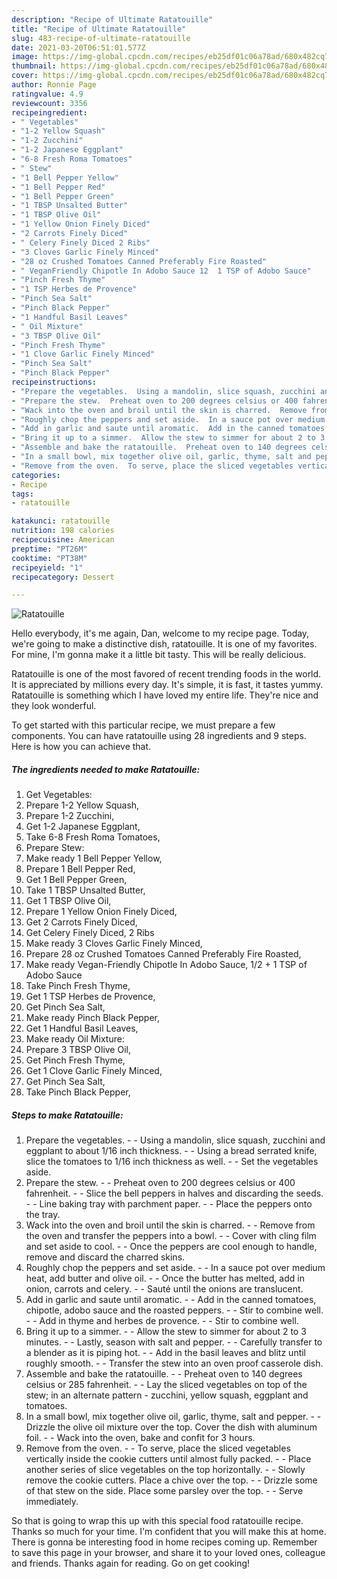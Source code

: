 ```yaml
---
description: "Recipe of Ultimate Ratatouille"
title: "Recipe of Ultimate Ratatouille"
slug: 483-recipe-of-ultimate-ratatouille
date: 2021-03-20T06:51:01.577Z
image: https://img-global.cpcdn.com/recipes/eb25df01c06a78ad/680x482cq70/ratatouille-recipe-main-photo.jpg
thumbnail: https://img-global.cpcdn.com/recipes/eb25df01c06a78ad/680x482cq70/ratatouille-recipe-main-photo.jpg
cover: https://img-global.cpcdn.com/recipes/eb25df01c06a78ad/680x482cq70/ratatouille-recipe-main-photo.jpg
author: Ronnie Page
ratingvalue: 4.9
reviewcount: 3356
recipeingredient:
- " Vegetables"
- "1-2 Yellow Squash"
- "1-2 Zucchini"
- "1-2 Japanese Eggplant"
- "6-8 Fresh Roma Tomatoes"
- " Stew"
- "1 Bell Pepper Yellow"
- "1 Bell Pepper Red"
- "1 Bell Pepper Green"
- "1 TBSP Unsalted Butter"
- "1 TBSP Olive Oil"
- "1 Yellow Onion Finely Diced"
- "2 Carrots Finely Diced"
- " Celery Finely Diced 2 Ribs"
- "3 Cloves Garlic Finely Minced"
- "28 oz Crushed Tomatoes Canned Preferably Fire Roasted"
- " VeganFriendly Chipotle In Adobo Sauce 12  1 TSP of Adobo Sauce"
- "Pinch Fresh Thyme"
- "1 TSP Herbes de Provence"
- "Pinch Sea Salt"
- "Pinch Black Pepper"
- "1 Handful Basil Leaves"
- " Oil Mixture"
- "3 TBSP Olive Oil"
- "Pinch Fresh Thyme"
- "1 Clove Garlic Finely Minced"
- "Pinch Sea Salt"
- "Pinch Black Pepper"
recipeinstructions:
- "Prepare the vegetables.  Using a mandolin, slice squash, zucchini and eggplant to about 1/16 inch thickness.  Using a bread serrated knife, slice the tomatoes to 1/16 inch thickness as well.  Set the vegetables aside."
- "Prepare the stew.  Preheat oven to 200 degrees celsius or 400 fahrenheit.  Slice the bell peppers in halves and discarding the seeds.  Line baking tray with parchment paper.  Place the peppers onto the tray."
- "Wack into the oven and broil until the skin is charred.  Remove from the oven and transfer the peppers into a bowl.  Cover with cling film and set aside to cool.  Once the peppers are cool enough to handle, remove and discard the charred skins."
- "Roughly chop the peppers and set aside.  In a sauce pot over medium heat, add butter and olive oil.  Once the butter has melted, add in onion, carrots and celery.  Sauté until the onions are translucent."
- "Add in garlic and saute until aromatic.  Add in the canned tomatoes, chipotle, adobo sauce and the roasted peppers.  Stir to combine well.  Add in thyme and herbes de provence.  Stir to combine well."
- "Bring it up to a simmer.  Allow the stew to simmer for about 2 to 3 minutes.  Lastly, season with salt and pepper.  Carefully transfer to a blender as it is piping hot.  Add in the basil leaves and blitz until roughly smooth.  Transfer the stew into an oven proof casserole dish."
- "Assemble and bake the ratatouille.  Preheat oven to 140 degrees celsius or 285 fahrenheit.  Lay the sliced vegetables on top of the stew; in an alternate pattern - zucchini, yellow squash, eggplant and tomatoes."
- "In a small bowl, mix together olive oil, garlic, thyme, salt and pepper.  Drizzle the olive oil mixture over the top. Cover the dish with aluminum foil.  Wack into the oven, bake and confit for 3 hours."
- "Remove from the oven.  To serve, place the sliced vegetables vertically inside the cookie cutters until almost fully packed.  Place another series of slice vegetables on the top horizontally.  Slowly remove the cookie cutters. Place a chive over the top.  Drizzle some of that stew on the side. Place some parsley over the top.  Serve immediately."
categories:
- Recipe
tags:
- ratatouille

katakunci: ratatouille 
nutrition: 198 calories
recipecuisine: American
preptime: "PT26M"
cooktime: "PT38M"
recipeyield: "1"
recipecategory: Dessert

---
```



![Ratatouille](https://img-global.cpcdn.com/recipes/eb25df01c06a78ad/680x482cq70/ratatouille-recipe-main-photo.jpg)

Hello everybody, it's me again, Dan, welcome to my recipe page. Today, we're going to make a distinctive dish, ratatouille. It is one of my favorites. For mine, I'm gonna make it a little bit tasty. This will be really delicious.

Ratatouille is one of the most favored of recent trending foods in the world. It is appreciated by millions every day. It's simple, it is fast, it tastes yummy. Ratatouille is something which I have loved my entire life. They're nice and they look wonderful.




To get started with this particular recipe, we must prepare a few components. You can have ratatouille using 28 ingredients and 9 steps. Here is how you can achieve that.

<!--inarticleads1-->

##### The ingredients needed to make Ratatouille:

1. Get  Vegetables:
1. Prepare 1-2 Yellow Squash,
1. Prepare 1-2 Zucchini,
1. Get 1-2 Japanese Eggplant,
1. Take 6-8 Fresh Roma Tomatoes,
1. Prepare  Stew:
1. Make ready 1 Bell Pepper Yellow,
1. Prepare 1 Bell Pepper Red,
1. Get 1 Bell Pepper Green,
1. Take 1 TBSP Unsalted Butter,
1. Get 1 TBSP Olive Oil,
1. Prepare 1 Yellow Onion Finely Diced,
1. Get 2 Carrots Finely Diced,
1. Get  Celery Finely Diced, 2 Ribs
1. Make ready 3 Cloves Garlic Finely Minced,
1. Prepare 28 oz Crushed Tomatoes Canned Preferably Fire Roasted,
1. Make ready  Vegan-Friendly Chipotle In Adobo Sauce, 1/2 + 1 TSP of Adobo Sauce
1. Take Pinch Fresh Thyme,
1. Get 1 TSP Herbes de Provence,
1. Get Pinch Sea Salt,
1. Make ready Pinch Black Pepper,
1. Get 1 Handful Basil Leaves,
1. Make ready  Oil Mixture:
1. Prepare 3 TBSP Olive Oil,
1. Get Pinch Fresh Thyme,
1. Get 1 Clove Garlic Finely Minced,
1. Get Pinch Sea Salt,
1. Take Pinch Black Pepper,




<!--inarticleads2-->

##### Steps to make Ratatouille:

1. Prepare the vegetables. -  - Using a mandolin, slice squash, zucchini and eggplant to about 1/16 inch thickness. -  - Using a bread serrated knife, slice the tomatoes to 1/16 inch thickness as well. -  - Set the vegetables aside.
1. Prepare the stew. -  - Preheat oven to 200 degrees celsius or 400 fahrenheit. -  - Slice the bell peppers in halves and discarding the seeds. -  - Line baking tray with parchment paper. -  - Place the peppers onto the tray.
1. Wack into the oven and broil until the skin is charred. -  - Remove from the oven and transfer the peppers into a bowl. -  - Cover with cling film and set aside to cool. -  - Once the peppers are cool enough to handle, remove and discard the charred skins.
1. Roughly chop the peppers and set aside. -  - In a sauce pot over medium heat, add butter and olive oil. -  - Once the butter has melted, add in onion, carrots and celery. -  - Sauté until the onions are translucent.
1. Add in garlic and saute until aromatic. -  - Add in the canned tomatoes, chipotle, adobo sauce and the roasted peppers. -  - Stir to combine well. -  - Add in thyme and herbes de provence. -  - Stir to combine well.
1. Bring it up to a simmer. -  - Allow the stew to simmer for about 2 to 3 minutes. -  - Lastly, season with salt and pepper. -  - Carefully transfer to a blender as it is piping hot. -  - Add in the basil leaves and blitz until roughly smooth. -  - Transfer the stew into an oven proof casserole dish.
1. Assemble and bake the ratatouille. -  - Preheat oven to 140 degrees celsius or 285 fahrenheit. -  - Lay the sliced vegetables on top of the stew; in an alternate pattern - zucchini, yellow squash, eggplant and tomatoes.
1. In a small bowl, mix together olive oil, garlic, thyme, salt and pepper. -  - Drizzle the olive oil mixture over the top. Cover the dish with aluminum foil. -  - Wack into the oven, bake and confit for 3 hours.
1. Remove from the oven. -  - To serve, place the sliced vegetables vertically inside the cookie cutters until almost fully packed. -  - Place another series of slice vegetables on the top horizontally. -  - Slowly remove the cookie cutters. Place a chive over the top. -  - Drizzle some of that stew on the side. Place some parsley over the top. -  - Serve immediately.




So that is going to wrap this up with this special food ratatouille recipe. Thanks so much for your time. I'm confident that you will make this at home. There is gonna be interesting food in home recipes coming up. Remember to save this page in your browser, and share it to your loved ones, colleague and friends. Thanks again for reading. Go on get cooking!

